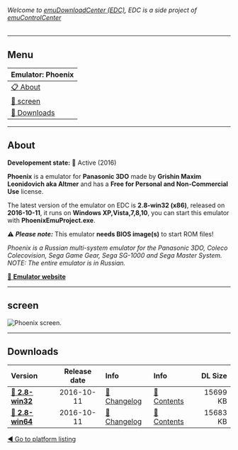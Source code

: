 ###### Welcome to [emuDownloadCenter (EDC)](https://github.com/PhoenixInteractiveNL/emuDownloadCenter/wiki/), EDC is a side project of [emuControlCenter](https://github.com/PhoenixInteractiveNL/emuControlCenter/wiki/)
***
## Menu
| **Emulator: Phoenix** |
|:---------|
| [:clipboard: About](#about) |
| [:sunrise: screen](#screen) |
| [:floppy_disk: Downloads](#downloads) |
***
## About
**Developement state:** :large_blue_circle: Active (2016)

**Phoenix** is a emulator for **Panasonic 3DO** made by **Grishin Maxim Leonidovich aka Altmer** and has a **Free for Personal and Non-Commercial Use** license.

The latest version of the emulator on EDC is **2.8-win32 (x86)**, released on **2016-10-11**, it runs on **Windows XP,Vista,7,8,10**, you can start this emulator with **PhoenixEmuProject.exe**.

:warning: _**Please note:**_ This emulator **needs BIOS image(s)** to start ROM files!

_Phoenix is a Russian multi-system emulator for the Panasonic 3DO, Coleco Colecovision, Sega Game Gear, Sega SG-1000 and Sega Master System. NOTE: The entire emulator is in Russian._

[:link: **Emulator website**](https://arts-union.ru/node/23)
***
## screen
![](https://raw.githubusercontent.com/PhoenixInteractiveNL/emuDownloadCenter/master/hooks/phoenix/emulator_screen_01.jpg "Phoenix screen.")
***
## Downloads
| Version  | Release date  | Info       | Info       | DL Size    |
|:---------|:-------------:|:-----------|:-----------|-----------:|
| [:floppy_disk: **2.8-win32**](https://github.com/PhoenixInteractiveNL/edc-repo0001/raw/master/phoenix/2.8-win32.7z) | 2016-10-11 | [:page_facing_up: Changelog](https://github.com/PhoenixInteractiveNL/edc-repo0001/blob/master/phoenix/2.8-win32_changelog.txt) | [:mag_right: Contents](https://github.com/PhoenixInteractiveNL/edc-repo0001/blob/master/phoenix/2.8-win32_contents.txt) | 15699 KB |
| [:floppy_disk: **2.8-win64**](https://github.com/PhoenixInteractiveNL/edc-repo0001/raw/master/phoenix/2.8-win64.7z) | 2016-10-11 | [:page_facing_up: Changelog](https://github.com/PhoenixInteractiveNL/edc-repo0001/blob/master/phoenix/2.8-win64_changelog.txt) | [:mag_right: Contents](https://github.com/PhoenixInteractiveNL/edc-repo0001/blob/master/phoenix/2.8-win64_contents.txt) | 15683 KB |

[:arrow_backward: Go to platform listing](https://github.com/PhoenixInteractiveNL/emuDownloadCenter/wiki/EDC-Platform-List)
